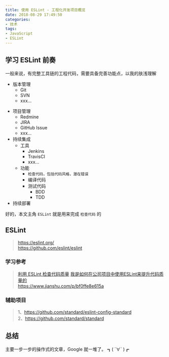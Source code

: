 ```yaml
---
title: 使用 ESLint - 工程化开发项目概览  
date: 2018-08-29 17:49:50
categories:
- 技术
tags:
- JavaScript
- ESLint
---
```


## 学习 ESLint 前奏  
一般来说，有完整工具链的工程代码，需要具备完善功能点，以我的肤浅理解 
- 版本管理
    - Git
    - SVN 
    - xxx...
<!-- more --> 
    
- 项目管理
    - Redmine 
    - JIRA
    - GitHub Issue 
    - xxx...
- 持续集成
    - 工具
        - Jenkins
        - TravisCI
        - xxx...
    - 功能
        - `检查代码，包括代码风格，潜在错误`
        - 编译代码
        - 测试代码
            - BDD
            - TDD
- 持续部署 

好的，本文主角 `ESLint` 就是用来完成 `检查代码` 的   
 
## ESLint 

> https://eslint.org/  
> https://github.com/eslint/eslint

### 学习参考
> [利用 ESLint 检查代码质量](https://morning.work/page/maintainable-nodejs/getting-started-with-eslint.html) 
> [我是如何在公司项目中使用ESLint来提升代码质量的](https://juejin.im/post/5ad367695188255c9323bb30)   
> https://www.jianshu.com/p/bf0ffe8e615a

### 辅助项目
> 1、https://github.com/standard/eslint-config-standard  
> 2、https://github.com/standard/standard

## 总结

主要一步一步的操作式的文章，Google 就一堆了。 ┓( ´∀` )┏


